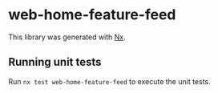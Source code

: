 # web-home-feature-feed

This library was generated with [Nx](https://nx.dev).

## Running unit tests

Run `nx test web-home-feature-feed` to execute the unit tests.
